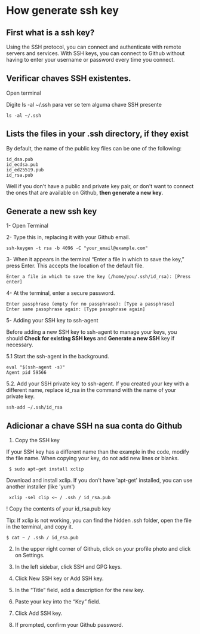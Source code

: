 # How generate ssh key

## First what is a ssh key?

Using the SSH protocol, you can connect and authenticate with remote servers and services. With SSH keys, you can connect to Github without having to enter your username or password every time you connect.

## Verificar chaves SSH existentes.

Open terminal

Digite ls -al ~/.ssh para ver se tem alguma chave SSH presente

    ls -al ~/.ssh

## Lists the files in your .ssh directory, if they exist

By default, the name of the public key files can be one of the following:

    id_dsa.pub
    id_ecdsa.pub
    id_ed25519.pub
    id_rsa.pub

Well if you don't have a public and private key pair, or don't want to connect the ones that are available on Github, <strong>then generate a new key</strong>.

## Generate a new ssh key

1- Open Terminal

2- Type this in, replacing it with your Github email.

    ssh-keygen -t rsa -b 4096 -C "your_email@example.com"

3- When it appears in the terminal “Enter a file in which to save the key,” press Enter. This accepts the location of the default file.

    Enter a file in which to save the key (/home/you/.ssh/id_rsa): [Press enter]

4- At the terminal, enter a secure password.

    Enter passphrase (empty for no passphrase): [Type a passphrase]
    Enter same passphrase again: [Type passphrase again]

5- Adding your SSH key to ssh-agent

Before adding a new SSH key to ssh-agent to manage your keys, you should <strong>Check for existing SSH keys</strong> and <strong>Generate a new SSH</strong> key if necessary.

5.1 Start the ssh-agent in the background.

    eval "$(ssh-agent -s)"
    Agent pid 59566

5.2. Add your SSH private key to ssh-agent. If you created your key with a different name, replace id_rsa in the command with the name of your private key.

    ssh-add ~/.ssh/id_rsa

## Adicionar a chave SSH na sua conta do Github

1. Copy the SSH key

If your SSH key has a different name than the example in the code, modify the file name. When copying your key, do not add new lines or blanks.

     $ sudo apt-get install xclip

Download and install xclip. If you don't have 'apt-get' installed, you can use another installer (like 'yum')

     xclip -sel clip <~ / .ssh / id_rsa.pub

! Copy the contents of your id_rsa.pub key

Tip: If xclip is not working, you can find the hidden .ssh folder, open the file in the terminal, and copy it.

    $ cat ~ / .ssh / id_rsa.pub

2. In the upper right corner of Github, click on your profile photo and click on Settings.

3. In the left sidebar, click SSH and GPG keys.

4. Click New SSH key or Add SSH key.

5. In the “Title” field, add a description for the new key.

6. Paste your key into the “Key” field.

7. Click Add SSH key.

8. If prompted, confirm your Github password.
